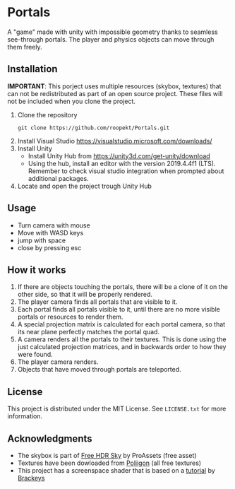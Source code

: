 # Portals 

A "game" made with unity with impossible geometry thanks to seamless see-through portals. The player and physics objects can move through them freely.

## Installation 

__IMPORTANT__: This porject uses multiple resources (skybox, textures) that can not be redistributed as part of an open source project.
These files will not be included when you clone the project.

 1. Clone the repository
	```shell
	git clone https://github.com/roopekt/Portals.git
	```
2. Install Visual Studio
	https://visualstudio.microsoft.com/downloads/
3. Install Unity
	- Install Unity Hub from https://unity3d.com/get-unity/download
	- Using the hub, install  an editor with the version 2019.4.4f1 (LTS). Remember to check visual studio integration when prompted about additional packages.
4. Locate and open the project trough Unity Hub

## Usage 

 - Turn camera with mouse
 - Move with WASD keys
 - jump with space
 - close by pressing esc

## How it works 

1. If there are objects touching the portals, there will be a clone of it on the other side, so that it will be properly rendered.
2. The player camera finds all portals that are visible to it.
3. Each portal finds all portals visible to it, until there are no more visible portals or resources to render them.
4. A special projection matrix is calculated for each portal camera, so that its near plane perfectly matches the portal quad.
5. A camera renders all the portals to their textures. This is done using the just calculated projection matrices, and in backwards order to how they were found.
6. The player camera renders.
7. Objects that have moved through portals are teleported.

## License 

This project is distributed under the MIT License. See `LICENSE.txt` for more information.

## Acknowledgments 

- The skybox is part of [Free HDR Sky](https://assetstore.unity.com/packages/2d/textures-materials/sky/free-hdr-sky-61217) by ProAssets (free asset)
- Textures have been dowloaded from [Poliigon](https://www.poliigon.com/) (all free textures)
- This project has a screenspace shader that is based on a [tutorial](https://www.youtube.com/watch?v=cuQao3hEKfs) by [Brackeys](https://www.youtube.com/channel/UCYbK_tjZ2OrIZFBvU6CCMiA)
